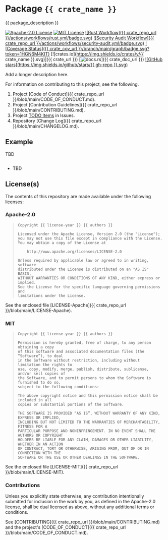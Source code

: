 # Package `{{ crate_name }}`

{{ package_description }}

[![Apache-2.0 License](https://img.shields.io/badge/License-Apache_2.0-blue.svg)](https://opensource.org/licenses/Apache-2.0)
[![MIT License](https://img.shields.io/badge/license-mit-118811.svg)](https://opensource.org/license/mit)
[![Rust Workflow]({{ crate_repo_url }}/actions/workflows/rust.yml/badge.svg)](<{{ crate_repo_url }}/actions/workflows/rust.yml>)
[![Security Audit Workflow]({{ crate_repo_url }}/actions/workflows/security-audit.yml/badge.svg)](<{{ crate_repo_url }}/actions/workflows/security-audit.yml>)
[![Coverage Status]({{ crate_cov_url }}/branch/main/graph/badge.svg?token=1HGN6M4KIT)](<{{ crate_cov_url }}>)
[![crates.io](https://img.shields.io/crates/v/{{ crate_name }}.svg)]({{ crate_url }})
[![docs.rs](https://docs.rs/xml_dom/badge.svg)]({{ crate_doc_url }})
[![GitHub stars](https://img.shields.io/github/stars/{{ gh-repo }}.svg)](<{{ crate_repo_url }}/stargazers>)

Add a longer description here.

For information on contributing to this project, see the following.

1. Project [Code of Conduct]({{ crate_repo_url }}/blob/main/CODE_OF_CONDUCT.md).
1. Project [Contribution Guidelines]({{ crate_repo_url }}/blob/main/CONTRIBUTING.md).
1. Project [TODO Items](<{{ crate_repo_url }}/issues>) in Issues.
1. Repository [Change Log]({{ crate_repo_url }}/blob/main/CHANGELOG.md).

## Example

TBD

```rust
```

* TBD

## License(s)

The contents of this repository are made available under the following
licenses:

### Apache-2.0

> ```text
> Copyright {{ license-year }} {{ authors }}
> 
> Licensed under the Apache License, Version 2.0 (the "License");
> you may not use this file except in compliance with the License.
> You may obtain a copy of the License at
> 
>     http://www.apache.org/licenses/LICENSE-2.0
> 
> Unless required by applicable law or agreed to in writing, software
> distributed under the License is distributed on an "AS IS" BASIS,
> WITHOUT WARRANTIES OR CONDITIONS OF ANY KIND, either express or implied.
> See the License for the specific language governing permissions and
> limitations under the License.
> ```

See the enclosed file [LICENSE-Apache]({{ crate_repo_url }}/blob/main/LICENSE-Apache).

### MIT

> ```text
> Copyright {{ license-year }} {{ authors }}
> 
> Permission is hereby granted, free of charge, to any person obtaining a copy
> of this software and associated documentation files (the “Software”), to deal
> in the Software without restriction, including without limitation the rights to
> use, copy, modify, merge, publish, distribute, sublicense, and/or sell copies of
> the Software, and to permit persons to whom the Software is furnished to do so,
> subject to the following conditions:
> 
> The above copyright notice and this permission notice shall be included in all
> copies or substantial portions of the Software.
> 
> THE SOFTWARE IS PROVIDED “AS IS”, WITHOUT WARRANTY OF ANY KIND, EXPRESS OR IMPLIED,
> INCLUDING BUT NOT LIMITED TO THE WARRANTIES OF MERCHANTABILITY, FITNESS FOR A
> PARTICULAR PURPOSE AND NONINFRINGEMENT. IN NO EVENT SHALL THE AUTHORS OR COPYRIGHT
> HOLDERS BE LIABLE FOR ANY CLAIM, DAMAGES OR OTHER LIABILITY, WHETHER IN AN ACTION
> OF CONTRACT, TORT OR OTHERWISE, ARISING FROM, OUT OF OR IN CONNECTION WITH THE
> SOFTWARE OR THE USE OR OTHER DEALINGS IN THE SOFTWARE.
> ```

See the enclosed file [LICENSE-MIT]({{ crate_repo_url }}/blob/main/LICENSE-MIT).

### Contributions

Unless you explicitly state otherwise, any contribution intentionally submitted
for inclusion in the work by you, as defined in the Apache-2.0 license, shall
be dual licensed as above, without any additional terms or conditions.

See [CONTRIBUTING]({{ crate_repo_url }}/blob/main/CONTRIBUTING.md) and the
project's [CODE_OF_CONDUCT]({{ crate_repo_url }}/blob/main/CODE_OF_CONDUCT.md).
